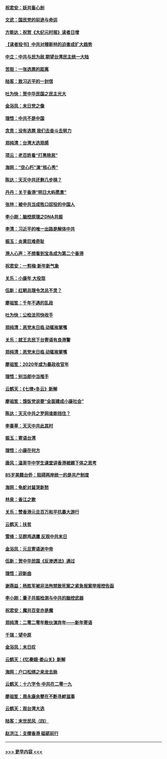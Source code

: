 #### [祝君安：妖共畜心剖](../pages/nsc993/n11794273.md?t=01160122) 
#### [文武：国民党的前途与命运](../pages/nsc993/n11794198.md?t=01160122) 
#### [方能达：祝贺《大纪元时报》读者日增](../pages/nsc993/n11793807.md?t=01160122) 
#### [【读者投书】中共对穆斯林的迫害成扩大趋势](../pages/nsc993/n11791371.md?t=01160122) 
#### [中立：中共与民为敌 期望台湾民主统一大陆](../pages/nsc993/n11790392.md?t=01160122) 
#### [苦胆：一张选票的距离](../pages/nsc993/n11788914.md?t=01160122) 
#### [陆客：致习近平的一封信](../pages/nsc993/n11788867.md?t=01160122) 
#### [吐为快：贺中华民国之民主光大](../pages/nsc993/n11788618.md?t=01160122) 
#### [金浴凤：末日党之像](../pages/nsc993/n11787475.md?t=01160122) 
#### [理悟：中共不是中国](../pages/nsc993/n11787463.md?t=01160122) 
#### [念贲：没有选票  我们去奋斗去努力](../pages/nsc993/n11787398.md?t=01160122) 
#### [郑纯清：台湾大选观感](../pages/nsc993/n11786210.md?t=01160122) 
#### [项云：老百姓看“打黑除恶”](../pages/nsc993/n11785398.md?t=01160122) 
#### [海网：“空心朽”演“核心秀”](../pages/nsc993/n11783874.md?t=01160122) 
#### [陈达：天灭中共还剩几步棋？](../pages/nsc993/n11783719.md?t=01160122) 
#### [丹丹：关于香港“明日大屿愿景”](../pages/nsc993/n11783273.md?t=01160122) 
#### [张林：被中共当成牲口奴役的中国人](../pages/nsc993/n11782397.md?t=01160122) 
#### [李小刚：脑控原理之DNA共振](../pages/nsc993/n11780962.md?t=01160122) 
#### [李清：习近平的唯一出路是解体中共](../pages/nsc993/n11780866.md?t=01160122) 
#### [振玉：炎黄巨难奇耻](../pages/nsc993/n11779632.md?t=01160122) 
#### [港人心声：不想看到宝岛成为第二个香港](../pages/nsc993/n11778817.md?t=01160122) 
#### [祝君安：一剪梅‧新年新气象](../pages/nsc993/n11776340.md?t=01160122) 
#### [关乐：小康年 大役现](../pages/nsc993/n11774213.md?t=01160122) 
#### [伍新：红朝总理令怎总不灵？](../pages/nsc993/n11770813.md?t=01160122) 
#### [廖祖笙：千年不遇的乱政](../pages/nsc993/n11770373.md?t=01160122) 
#### [吐为快：公检法司快收手](../pages/nsc993/n11770359.md?t=01160122) 
#### [郑纯清：恶党末日临 动辄挨掌嘴](../pages/nsc993/n11769912.md?t=01160122) 
#### [关乐：就王志民下台寄语有良港警](../pages/nsc993/n11769903.md?t=01160122) 
#### [郑纯清：恶党末日临 动辄挨掌嘴](../pages/nsc993/n11769356.md?t=01160122) 
#### [廖祖笙：2020年或为暴政收官年](../pages/nsc993/n11768216.md?t=01160122) 
#### [理悟：别当郎中当推手](../pages/nsc993/n11768243.md?t=01160122) 
#### [云鹤天：《七律▪冬云》新解](../pages/nsc993/n11768204.md?t=01160122) 
#### [廖祖笙：饿饭党说要“全面建成小康社会”](../pages/nsc993/n11767482.md?t=01160122) 
#### [陈达：天灭中共之罗网谁能挡住？](../pages/nsc993/n11767465.md?t=01160122) 
#### [李春草：天灭中共此其时](../pages/nsc993/n11767452.md?t=01160122) 
#### [振玉：寄语台湾](../pages/nsc993/n11767432.md?t=01160122) 
#### [理悟：小康在何方](../pages/nsc993/n11767394.md?t=01160122) 
#### [唐风：温哥华中学生课堂讲香港被踢下体之思考](../pages/nsc993/n11766848.md?t=01160122) 
#### [85岁美籍台侨：阻碍两岸统一的是共产制度](../pages/nsc993/n11765043.md?t=01160122) 
#### [海网：龟蛇对鼠哭新愁](../pages/nsc993/n11764895.md?t=01160122) 
#### [林泉：香江之歌](../pages/nsc993/n11764415.md?t=01160122) 
#### [关乐：赞香港元旦百万和平抗暴大游行](../pages/nsc993/n11764382.md?t=01160122) 
#### [云鹤天：扶贫](../pages/nsc993/n11764245.md?t=01160122) 
#### [雪绮：见群鸡退鹰  反观中共末日](../pages/nsc993/n11762112.md?t=01160122) 
#### [金浴凤：元旦寄语迷中帝](../pages/nsc993/n11761788.md?t=01160122) 
#### [伍新：贺中华民国《反渗透法》通过](../pages/nsc993/n11761994.md?t=01160122) 
#### [理悟：迎新曲](../pages/nsc993/n11761152.md?t=01160122) 
#### [谢燕益：杨胜军被非法拘禁致死案之紧急报案举报控告函](../pages/nsc993/n11756134.md?t=01160122) 
#### [李小刚：量子共振检测与中共的脑控武器](../pages/nsc993/n11754518.md?t=01160122) 
#### [祝君安：魔共百变亦是魔](../pages/nsc993/n11754469.md?t=01160122) 
#### [郑纯清：二零二零年散伙演弃年——新年寄语](../pages/nsc993/n11754195.md?t=01160122) 
#### [千瑞：望中原](../pages/nsc993/n11754159.md?t=01160122) 
#### [金浴凤：末日叹](../pages/nsc993/n11752359.md?t=01160122) 
#### [云鹤天：《忆秦娥‧娄山关》新解](../pages/nsc993/n11752348.md?t=01160122) 
#### [海网：户口松绑之来龙去脉](../pages/nsc993/n11752328.md?t=01160122) 
#### [云鹤天：十六字令‧中共在二零一九](../pages/nsc993/n11752305.md?t=01160122) 
#### [廖祖笙：周永康余孽在不断寻衅滋事](../pages/nsc993/n11751013.md?t=01160122) 
#### [云鹤天：观台湾大选](../pages/nsc993/n11751007.md?t=01160122) 
#### [陆客：末世民风（四）](../pages/nsc993/n11749203.md?t=01160122) 
#### [赵洪江：支撑香港 砥砺前行](../pages/nsc993/n11748482.md?t=01160122) 

----
#### [ >>> 更早内容 <<< ](../indexes/nsc993-earlier.md)
